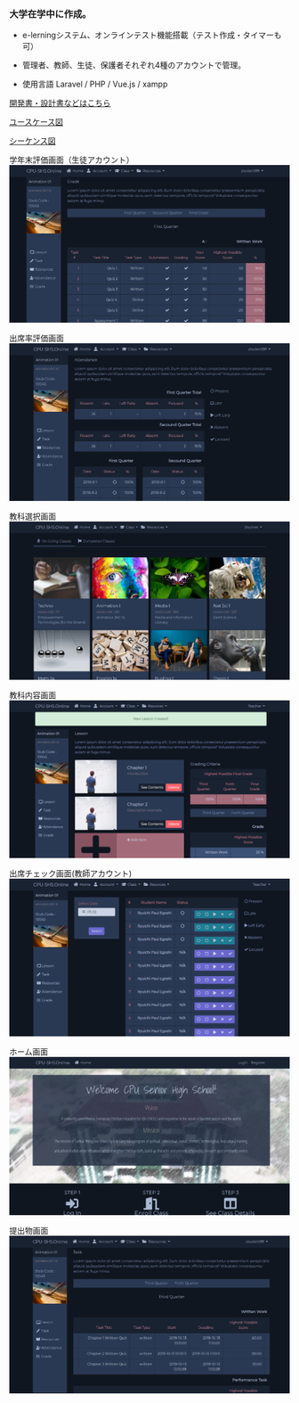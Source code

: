 ### 大学在学中に作成。
- e-lerningシステム、オンラインテスト機能搭載（テスト作成・タイマーも可）
- 管理者、教師、生徒、保護者それぞれ4種のアカウントで管理。

- 使用言語 Laravel / PHP / Vue.js / xampp

[開発書・設計書などはこちら](./systemDesignDocumentation/readme.md)

[ユースケース図](./systemDesignDocumentation/readme.md#use-case-diagram)

[シーケンス図](./systemDesignDocumentation/readme.md#sequence-diagram)

学年末評価画面（生徒アカウント）
![image](./public/images/screen/3e1d6783-9dcd-4e6a-bda2-a7d07ba26467.png "image")

出席率評価画面
![image](./public/images/screen/5add53f8-b4de-4d43-8068-3a525b2a7dca.png "image")

教科選択画面
![image](./public/images/screen/08c2116c-96ab-4ed8-8f81-6c06b6eeb617.png "image")

教科内容画面
![image](./public/images/screen/58c0923f-555f-4f1b-9f01-36e47e0e1b66.png "image")

出席チェック画面(教師アカウント)
![image](./public/images/screen/568e91b4-dd39-461e-8e0a-b63dd916d8b0.png "image")

ホーム画面
![image](./public/images/screen/1761e208-b2ae-44ed-9740-3566576c0026.png "image")

提出物画面
![image](./public/images/screen/d90522df-a642-4170-8888-3646cfd405af.png "image")
